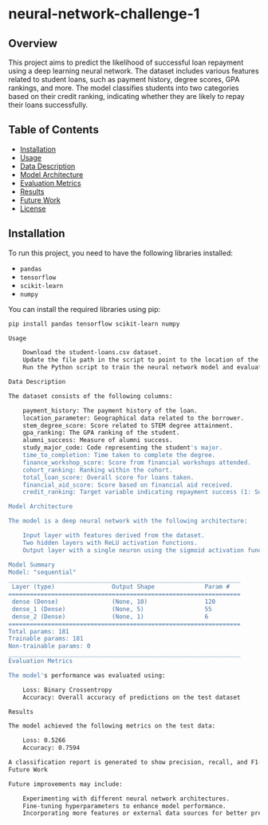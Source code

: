 # neural-network-challenge-1


## Overview
This project aims to predict the likelihood of successful loan repayment using a deep learning neural network. The dataset includes various features related to student loans, such as payment history, degree scores, GPA rankings, and more. The model classifies students into two categories based on their credit ranking, indicating whether they are likely to repay their loans successfully.

## Table of Contents
- [Installation](#installation)
- [Usage](#usage)
- [Data Description](#data-description)
- [Model Architecture](#model-architecture)
- [Evaluation Metrics](#evaluation-metrics)
- [Results](#results)
- [Future Work](#future-work)
- [License](#license)

## Installation
To run this project, you need to have the following libraries installed:
- `pandas`
- `tensorflow`
- `scikit-learn`
- `numpy`

You can install the required libraries using pip:

```bash
pip install pandas tensorflow scikit-learn numpy

Usage

    Download the student-loans.csv dataset.
    Update the file path in the script to point to the location of the dataset.
    Run the Python script to train the neural network model and evaluate its performance.

Data Description

The dataset consists of the following columns:

    payment_history: The payment history of the loan.
    location_parameter: Geographical data related to the borrower.
    stem_degree_score: Score related to STEM degree attainment.
    gpa_ranking: The GPA ranking of the student.
    alumni_success: Measure of alumni success.
    study_major_code: Code representing the student's major.
    time_to_completion: Time taken to complete the degree.
    finance_workshop_score: Score from financial workshops attended.
    cohort_ranking: Ranking within the cohort.
    total_loan_score: Overall score for loans taken.
    financial_aid_score: Score based on financial aid received.
    credit_ranking: Target variable indicating repayment success (1: Successful, 0: Not Successful).

Model Architecture

The model is a deep neural network with the following architecture:

    Input layer with features derived from the dataset.
    Two hidden layers with ReLU activation functions.
    Output layer with a single neuron using the sigmoid activation function to output probabilities for binary classification.

Model Summary
Model: "sequential"
_________________________________________________________________
 Layer (type)                Output Shape              Param #
=================================================================
 dense (Dense)               (None, 10)                120
 dense_1 (Dense)             (None, 5)                 55
 dense_2 (Dense)             (None, 1)                 6
=================================================================
Total params: 181
Trainable params: 181
Non-trainable params: 0
_________________________________________________________________
Evaluation Metrics

The model's performance was evaluated using:

    Loss: Binary Crossentropy
    Accuracy: Overall accuracy of predictions on the test dataset

Results

The model achieved the following metrics on the test data:

    Loss: 0.5266
    Accuracy: 0.7594

A classification report is generated to show precision, recall, and F1-score for each class.
Future Work

Future improvements may include:

    Experimenting with different neural network architectures.
    Fine-tuning hyperparameters to enhance model performance.
    Incorporating more features or external data sources for better predictions.
